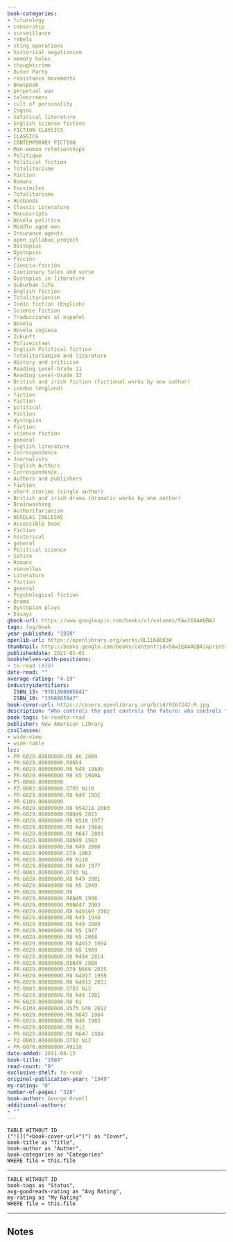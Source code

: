 ```yaml
---
book-categories:
- futurology
- censorship
- surveillance
- rebels
- sting operations
- historical negationism
- memory holes
- thoughtcrime
- Outer Party
- resistance movements
- Newspeak
- perpetual war
- telescreens
- cult of personality
- Ingsoc
- Satirical literature
- English science fiction
- FICTION CLASSICS
- CLASSICS
- CONTEMPORARY FICTION
- Man-woman relationships
- Politique
- Political fiction
- Totalitarisme
- Fiction
- Romans
- Facsimiles
- Totalitarismo
- Husbands
- Classic Literature
- Manuscripts
- Novela política
- Middle aged men
- Insurance agents
- open_syllabus_project
- Distopías
- Dystopias
- Ficción
- Ciencia-ficción
- Cautionary tales and verse
- Dystopias in literature
- Suburban life
- English fiction
- Totalitarianism
- Indic fiction (English)
- Science Fiction
- Traducciones al español
- Novela
- Novela inglesa
- Zukunft
- Polizeistaat
- English Political fiction
- Totalitarianism and literature
- History and criticism
- Reading Level-Grade 11
- Reading Level-Grade 12
- British and irish fiction (fictional works by one author)
- London (england)
- fiction
- Fiction
- political
- Fiction
- dystopian
- Fiction
- science fiction
- general
- English literature
- Correspondence
- Journalists
- English Authors
- Correspondence..
- Authors and publishers
- Fiction
- short stories (single author)
- British and irish drama (dramatic works by one author)
- Brainwashing
- Authoritarianism
- NOVELAS INGLESAS
- Accessible book
- Fiction
- historical
- general
- Political science
- Satire
- Romans
- nouvelles
- Literature
- Fiction
- general
- Psychological fiction
- Drama
- Dystopian plays
- Essays
gbook-url: https://www.googleapis.com/books/v1/volumes/5AwIEAAAQBAJ
tags: log/book
year-published: "1950"
openlib-url: https://openlibrary.org/works/OL1168083W
thumbnail: http://books.google.com/books/content?id=5AwIEAAAQBAJ&printsec=frontcover&img=1&zoom=1&source=gbs_api
publisheddate: 2021-01-01
bookshelves-with-positions:
- to-read (#30)
date-read: ""
average-rating: "4.19"
industryidentifiers:
  ISBN_13: "9781398805941"
  ISBN_10: "1398805947"
book-cover-url: https://covers.openlibrary.org/b/id/9267242-M.jpg
description: "Who controls the past controls the future: who controls the present controls the past. Arguably the twentieth century's most famous novel, 1984 is a dystopian study of political tyranny, mind control, paranoia and secret mass surveillance. Following Winston Smith, a diligent desk clerk at the Ministry of Truth, it paints a disturbing portraits of a totalitarian regime when even the thoughts of residents are censured. This new paperback edition presents this modern classic with a fresh cover-design, bringing this classic work to new readers. ABOUT THE SERIES: Arcturus Essential Orwell presents George Orwell's most acclaimed fiction and non-fiction titles with striking contemporary cover-designs. These unique paperback editions are wonderful collectibles which celebrate one of the most important voices of the 20th century."
book-tags: to-readto-read
publisher: New American Library
cssClasses:
- wide-view
- wide-table
lcc:
- PR-6029.00000000.R8 A6 2000
- PR-6029.00000000.R8N54
- PR-6029.00000000.R8 N49 1984b
- PR-6029.00000000 R8 N5 1949A
- PS-0000.00000000
- PZ-0003.00000000.O793 Ni10
- PR-6029.00000000.R8 N49 1992
- PR-6109.00000000
- PR-6029.00000000.R8 N54218 2003
- PR-6029.00000000.R8N49 2021
- PR-6029.00000000.R8 N518 1977
- PR-6029.00000000.R8 N49 1984c
- PR-6029.00000000.R8 N647 2003
- PR-6029.00000000.R8N49 1983
- PR-6029.00000000.R8 N49 2008
- PR-6029.00000000.O79 1983
- PR-6029.00000000.R8 Ni10
- PR-6029.00000000.R8 N49 1977
- PZ-0003.00000000.O793 Ni
- PR-6029.00000000.R8 N49 2001
- PR-6029.00000000 R8 N5 1949
- PR-6029.00000000.R8
- PR-6029.00000000.R8N49 1998
- PR-6029.00000000.R8N647 2003
- PR-6029.00000000.R8 N49169 2002
- PR-6029.00000000.R8 N49 1949
- PR-6029.00000000.R8 N49 2000
- PR-6029.00000000.R8 N5 1977
- PR-6029.00000000.R8 N5 2008
- PR-6029.00000000.R8 N4912 1994
- PR-6029.00000000.R8 N5 1989
- PR-6029.00000000.R8 N494 2014
- PR-6029.00000000.R8N49 2008
- PR-6029.00000000.O79 N666 2015
- PR-6029.00000000.R8 N4917 1950
- PR-6029.00000000.R8 N4912 2011
- PZ-0003.00000000.O793 Ni5
- PR-6029.00000000.R8 N49 1981
- PR-6029.00000000.R8 Ni
- PR-6104.00000000.U575 G46 2012
- PR-6029.00000000.R8.N647 1984
- PR-6029.00000000.R8 N49 1983
- PR-6029.00000000.R8 Ni2
- PR-6029.00000000.R8 N647 1984
- PZ-0003.00000000.O793 Ni2
- PR-6070.00000000.A9118
date-added: 2011-08-13
book-title: "1984"
read-count: "0"
exclusive-shelf: to-read
original-publication-year: "1949"
my-rating: "0"
number-of-pages: "328"
book-author: George Orwell
additional-authors:
- ""
---
```


```dataview
TABLE WITHOUT ID
("![]("+book-cover-url+")") as "Cover",
book-title as "Title",
book-author as "Author",
book-categories as "Categories"
WHERE file = this.file
```
---
```dataview
TABLE WITHOUT ID
book-tags as "Status",
avg-goodreads-rating as "Avg Rating",
my-rating as "My Rating"
WHERE file = this.file
```
---
## Notes


